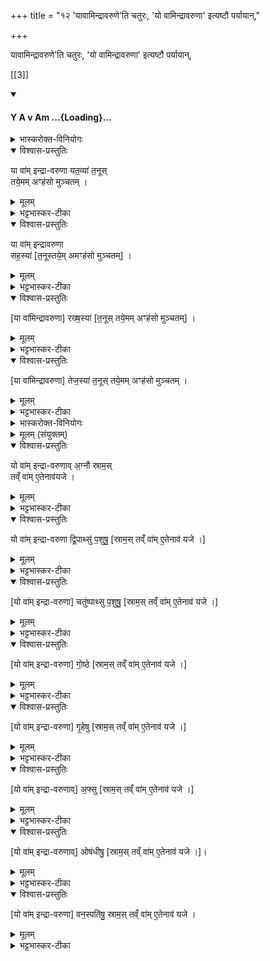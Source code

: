 +++
title = "१२ 'यावामिन्द्रावरुणे'ति चतुरः, 'यो वामिन्द्रावरुणा' इत्यष्टौ पर्यायान्,"

+++

यावामिन्द्रावरुणे'ति चतुरः, 'यो वामिन्द्रावरुणा' इत्यष्टौ पर्यायान्,

[[3]]

<div class="js_include" includetitle="false" newlevelforh1="4" unfilled url="/vedAH_yajuH/taittirIyam/saMhitA/yajuH/sarva-prastutiH/2/3/13_pApmanA_gRhItasyeShTiH/yA_vAm.md">
<details open><summary><h4>Y A v Am ...{Loading}...</h4></summary>
<details><summary>भास्करोक्त-विनियोगः</summary>

1'यः पाप्मना गृहीतस्स्यात्तस्मा एतामैन्द्रावरुणीं पयस्यां निर्वपेत्' इत्यादि कारणं वक्ष्यति । तां पुरोडाशाच्चतुर्धा कृत्वा व्यूहति - यावामिन्द्रावरुणेति चतुर्भिर्मन्त्रैः॥ यतव्या सहस्या रक्षस्या तेजस्येति चतुर्णां विशेषः । शेषस्तुल्यः ।
</details>
<details open><summary>विश्वास-प्रस्तुतिः</summary>

या वा॑म् इन्द्रा-वरुणा यत॒व्या॑ त॒नूस्  
तये॒मम् अꣳह॑सो मुञ्चतम् ।
</details>
<details><summary>मूलम्</summary>

या वा॑मिन्द्रावरुणा यत॒व्या॑ त॒नूस्तये॒ममꣳह॑सो मुञ्चतम् ।
</details>
<details><summary>भट्टभास्कर-टीका</summary>

हे इन्द्रावरुणा इन्द्रावरुणौ । 'सुपां सुलुक्' इत्याकारः । 'देवताद्वन्द्वे च' इति पूर्वपदस्यानङ् । वां युवयोः या यतव्या तनूः शरीरं । यातूनि यातुधानाः रक्षांसि तेषां हननी रक्षोयातूनां हन्त्रीति यावत् । तया तन्वा इमं यजमानं अंहसः पापात् अमुञ्चतं शोधयतम् ॥
</details>
<details open><summary>विश्वास-प्रस्तुतिः</summary>

या वा॑म् इन्द्रावरुणा  
सह॒स्या॑ [त॒नूस्तये॒म् अमꣳह॑सो मुञ्चतम्] ।
</details>
<details><summary>मूलम्</summary>

या वा॑मिन्द्रावरुणा सह॒स्या॑ {रख्ष॒स्या॑ तेज॒स्या॑ } त॒नूस्तये॒ममꣳह॑सो मुञ्चतम् ।
</details>
<details><summary>भट्टभास्कर-टीका</summary>

2यावामित्यादि ॥ या सहस्या तनूः सहो बलं अभिभवितृत्वं तद्वती । 'मत्वर्थे मासतन्वोः' इति यत् । समानमन्यत् ॥
</details>
<details open><summary>विश्वास-प्रस्तुतिः</summary>

[या वा॑मिन्द्रावरुणा] रख्ष॒स्या॑ [त॒नूस् तये॒मम् अꣳह॑सो मुञ्चतम्] ।
</details>
<details><summary>मूलम्</summary>

या वा॑मिन्द्रावरुणा {सह॒स्या॑} रख्ष॒स्या॑ {तेज॒स्या॑} त॒नूस्तये॒ममꣳह॑सो मुञ्चतम् ।
</details>
<details><summary>भट्टभास्कर-टीका</summary>

3यावामित्यादि ॥ या रक्षस्या तनूः रक्षसां हननी । स एव यत् । ततोनुषङ्गः ॥
</details>
<details open><summary>विश्वास-प्रस्तुतिः</summary>

[या वा॑मिन्द्रावरुणा] तेज॒स्या॑ त॒नूस् तये॒मम् अꣳह॑सो मुञ्चतम् ।
</details>
<details><summary>मूलम्</summary>

या वा॑मिन्द्रावरुणा {सह॒स्या॑ रख्ष॒स्या॑} तेज॒स्या॑ त॒नूस्तये॒ममꣳह॑सो मुञ्चतम् ।
</details>
<details><summary>भट्टभास्कर-टीका</summary>

4यावामित्यादि ॥ या तेजस्या तनूः तेजस्विनी । पूर्ववन्मत्वर्थीयो यत् । स्पष्टमन्यत् ॥
</details>
<details><summary>भास्करोक्त-विनियोगः</summary>

5-12अथोपहोमा अष्टौ - योवामित्यादयः ॥
</details>
<details><summary>मूलम् (संयुक्तम्)</summary>

यो वा॑मिन्द्रावरुणाव॒ग्नौ स्राम॒स्तव्ँवा॑मे॒तेनाव॑ यजे॒ यो वा॑मिन्द्रावरुणा द्वि॒पाथ्सु॑ प॒शुषु॒ चतु॑ष्पाथ्सु गो॒ष्ठे गृ॒हेष्व॒फ्स्वोष॑धीषु॒ वन॒स्पति॑षु॒ स्राम॒स्तव्ँवा॑मे॒तेनाव॑ यजे
</details>
<details open><summary>विश्वास-प्रस्तुतिः</summary>

यो वा॑म् इन्द्रा-वरुणाव् अ॒ग्नौ स्राम॒स्  
तव्ँ वा॑म् ए॒तेनाव॑यजे ।
</details>
<details><summary>मूलम्</summary>

यो वा॑मिन्द्रावरुणाव॒ग्नौ स्राम॒स्तव्ँवा॑मे॒तेनाव॑ यजे ।
</details>
<details><summary>भट्टभास्कर-टीका</summary>

अग्न्यादयो वनस्पत्यन्ता विशेषाः । शिष्टमष्टस्वप्यनुषज्यते । स्रावयति नाशयतीति स्रामः पाप्मा येनायं गृहीतः । यो वां युवयोस्सम्बन्धिनो यजमानस्य अग्नौ स्रामः अग्न्याधारः पाप्मा तेन कृतः तं वा युवयोस्सम्बन्धिनानेन कर्मणा अवयजे नाशयामि हे इन्द्रावरुणौ । अवपूर्वो यजिर्विनाशकर्मा ।
</details>
<details open><summary>विश्वास-प्रस्तुतिः</summary>

यो वा॑म् इन्द्रा-वरुणा द्वि॒पाथ्सु॑ प॒शुषु॒  [स्राम॒स् तव्ँ वा॑म् ए॒तेनाव॑ यजे ।]
</details>
<details><summary>मूलम्</summary>

यो वा॑मिन्द्रावरुणा द्वि॒पाथ्सु॑ प॒शुषु॒
</details>
<details><summary>भट्टभास्कर-टीका</summary>

'यो द्विपास्तु पशुषु स्रामः' इति द्वितीये । द्विपादो मनुष्याः । ' सङ्ख्यासुपूर्वस्य' इति लोपस्समासान्तः, 'पादः पत्' इति पद्भावः, 'द्वित्रिभ्यां पाद्दन्' इत्युत्तरपदान्तोदात्तत्वम् ।
</details>
<details open><summary>विश्वास-प्रस्तुतिः</summary>

[यो वा॑म् इन्द्रा-वरुणा] चतु॑ष्पाथ्सु प॒शुषु॒  [स्राम॒स् तव्ँ वा॑म् ए॒तेनाव॑ यजे ।]
</details>
<details><summary>मूलम्</summary>

चतु॑ष्पाथ्सु प॒शुषु॒
</details>
<details><summary>भट्टभास्कर-टीका</summary>

'यश्चतुष्पात्सु पशुषु स्रामः' इति तृतीये । स्वरवर्जं पूर्ववत् । गवादयः चतुष्पादः ।
</details>
<details open><summary>विश्वास-प्रस्तुतिः</summary>

[यो वा॑म् इन्द्रा-वरुणा] गो॒ष्ठे  [स्राम॒स् तव्ँ वा॑म् ए॒तेनाव॑ यजे ।]
</details>
<details><summary>मूलम्</summary>

गो॒ष्ठे
</details>
<details><summary>भट्टभास्कर-टीका</summary>

'यो गोष्ठे' इति चतुर्थे । गावस्तिष्ठन्त्यस्मिन्निति 'सुपि स्थः' इति कः । 'अम्बाम्ब' इत्यादिना षत्वम् ।
</details>
<details open><summary>विश्वास-प्रस्तुतिः</summary>

[यो वा॑म् इन्द्रा-वरुणा] गृ॒हेषु   [स्राम॒स् तव्ँ वा॑म् ए॒तेनाव॑ यजे ।]
</details>
<details><summary>मूलम्</summary>

गृ॒हेषु
</details>
<details><summary>भट्टभास्कर-टीका</summary>

'यो गृहेषु' इति पञ्चमे । 'गेहे कः' इति कः ।
</details>
<details open><summary>विश्वास-प्रस्तुतिः</summary>

[यो वा॑म् इन्द्रा-वरुणाव्] अ॒फ्सु  [स्राम॒स् तव्ँ वा॑म् ए॒तेनाव॑ यजे ।]
</details>
<details><summary>मूलम्</summary>

अ॒फ्सु ।
</details>
<details><summary>भट्टभास्कर-टीका</summary>

'योप्सु' इति षष्टे । 'ऊडिदम्' इति विभक्तेरुदात्तत्वम् ।
</details>
<details open><summary>विश्वास-प्रस्तुतिः</summary>

[यो वा॑म् इन्द्रा-वरुणाव्] ओष॑धीषु॒ [स्राम॒स् तव्ँ वा॑म् ए॒तेनाव॑ यजे ।]।
</details>
<details><summary>मूलम्</summary>

ओष॑धीषु।
</details>
<details><summary>भट्टभास्कर-टीका</summary>

'य ओषधीषु' इति सप्तमे । यवादयः ओषधयः । 'ओषधेश्च विभक्तौ' इति दीर्घत्वम् ।
</details>
<details open><summary>विश्वास-प्रस्तुतिः</summary>

[यो वा॑म् इन्द्रा-वरुणा] वन॒स्पति॑षु॒ स्राम॒स् तव्ँ वा॑म् ए॒तेनाव॑ यजे ।
</details>
<details><summary>मूलम्</summary>

वन॒स्पति॑षु॒ स्राम॒स्तव्ँवा॑मे॒तेनाव॑ यजे ।
</details>
<details><summary>भट्टभास्कर-टीका</summary>

'यो वनस्पतिषु' इत्यष्टमे । पलाशादयो वनस्पतयः । वनस्पत्यादित्वात्पूर्वोत्तरपदयोर्युगपत्प्रकृतिस्वरत्वम् । पारस्करप्रभृतित्वात् सुट् ॥
</details>
</details>
</div>  

